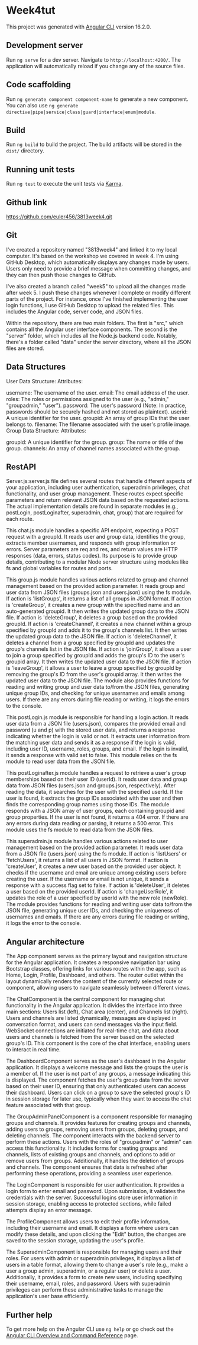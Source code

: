 # Week4tut

This project was generated with [Angular CLI](https://github.com/angular/angular-cli) version 16.2.0.

## Development server

Run `ng serve` for a dev server. Navigate to `http://localhost:4200/`. The application will automatically reload if you change any of the source files.

## Code scaffolding

Run `ng generate component component-name` to generate a new component. You can also use `ng generate directive|pipe|service|class|guard|interface|enum|module`.

## Build

Run `ng build` to build the project. The build artifacts will be stored in the `dist/` directory.

## Running unit tests

Run `ng test` to execute the unit tests via [Karma](https://karma-runner.github.io).

## Github link
https://github.com/euler456/3813week4.git

## Git
I've created a repository named "3813week4" and linked it to my local computer. It's based on the workshop we covered in week 4. I'm using GitHub Desktop, which automatically displays any changes made by users. Users only need to provide a brief message when committing changes, and they can then push those changes to GitHub.

I've also created a branch called "week5" to upload all the changes made after week 5. I push these changes whenever I complete or modify different parts of the project. For instance, once I've finished implementing the user login functions, I use GitHub Desktop to upload the related files. This includes the Angular code, server code, and JSON files.

Within the repository, there are two main folders. The first is "src," which contains all the Angular user interface components. The second is the "server" folder, which includes all the Node.js backend code. Notably, there's a folder called "data" under the server directory, where all the JSON files are stored.
## Data Structures
User Data Structure:
Attributes:

username: The username of the user.
email: The email address of the user.
roles: The roles or permissions assigned to the user (e.g., "admin," "groupadmin," "user").
password: The user's password (Note: In practice, passwords should be securely hashed and not stored as plaintext).
userid: A unique identifier for the user.
groupid: An array of group IDs that the user belongs to.
filename: The filename associated with the user's profile image.
Group Data Structure:
Attributes:

groupid: A unique identifier for the group.
group: The name or title of the group.
channels: An array of channel names associated with the group.
## RestAPI
Server.js:server.js file defines several routes that handle different aspects of your application, including user authentication, superadmin privileges, chat functionality, and user group management. These routes expect specific parameters and return relevant JSON data based on the requested actions. The actual implementation details are found in separate modules (e.g., postLogin, postLoginafter, superadmin, chat, group) that are required for each route.

This chat.js module handles a specific API endpoint, expecting a POST request with a groupId. It reads user and group data, identifies the group, extracts member usernames, and responds with group information or errors. Server parameters are req and res, and return values are HTTP responses (data, errors, status codes). Its purpose is to provide group details, contributing to a modular Node server structure using modules like fs and global variables for routes and ports.

This group.js module handles various actions related to group and channel management based on the provided action parameter. It reads group and user data from JSON files (groups.json and users.json) using the fs module.
If action is 'listGroups', it returns a list of all groups in JSON format.
If action is 'createGroup', it creates a new group with the specified name and an auto-generated groupid. It then writes the updated group data to the JSON file.
If action is 'deleteGroup', it deletes a group based on the provided groupId.
If action is 'createChannel', it creates a new channel within a group specified by groupId and adds it to the group's channels list. It then writes the updated group data to the JSON file.
If action is 'deleteChannel', it deletes a channel from a group specified by groupId and updates the group's channels list in the JSON file.
If action is 'joinGroup', it allows a user to join a group specified by groupId and adds the group's ID to the user's groupid array. It then writes the updated user data to the JSON file.
If action is 'leaveGroup', it allows a user to leave a group specified by groupId by removing the group's ID from the user's groupid array. It then writes the updated user data to the JSON file.
The module also provides functions for reading and writing group and user data to/from the JSON files, generating unique group IDs, and checking for unique usernames and emails among users. If there are any errors during file reading or writing, it logs the errors to the console.

This postLogin.js module is responsible for handling a login action. It reads user data from a JSON file (users.json), compares the provided email and password (u and p) with the stored user data, and returns a response indicating whether the login is valid or not. It extracts user information from the matching user data and sends it as a response if the login is valid, including user ID, username, roles, groups, and email. If the login is invalid, it sends a response with valid set to false. This module relies on the fs module to read user data from the JSON file.

This postLoginafter.js module handles a request to retrieve a user's group memberships based on their user ID (userId). It reads user data and group data from JSON files (users.json and groups.json, respectively). After reading the data, it searches for the user with the specified userId. If the user is found, it extracts the group IDs associated with the user and then finds the corresponding group names using those IDs. The module responds with a JSON array of user groups, each containing groupid and group properties. If the user is not found, it returns a 404 error. If there are any errors during data reading or parsing, it returns a 500 error. This module uses the fs module to read data from the JSON files.

This superadmin.js module handles various actions related to user management based on the provided action parameter. It reads user data from a JSON file (users.json) using the fs module.
If action is 'listUsers' or 'fetchUsers', it returns a list of all users in JSON format.
If action is 'createUser', it creates a new user based on the provided user object. It checks if the username and email are unique among existing users before creating the user. If the username or email is not unique, it sends a response with a success flag set to false.
If action is 'deleteUser', it deletes a user based on the provided userId.
If action is 'changeUserRole', it updates the role of a user specified by userId with the new role (newRole).
The module provides functions for reading and writing user data to/from the JSON file, generating unique user IDs, and checking the uniqueness of usernames and emails. If there are any errors during file reading or writing, it logs the error to the console.



## Angular architecture
The App component serves as the primary layout and navigation structure for the Angular application. It creates a responsive navigation bar using Bootstrap classes, offering links for various routes within the app, such as Home, Login, Profile, Dashboard, and others. The router outlet within the layout dynamically renders the content of the currently selected route or component, allowing users to navigate seamlessly between different views.

The ChatComponent is the central component for managing chat functionality in the Angular application. It divides the interface into three main sections: Users list (left), Chat area (center), and Channels list (right). Users and channels are listed dynamically, messages are displayed in conversation format, and users can send messages via the input field. WebSocket connections are initiated for real-time chat, and data about users and channels is fetched from the server based on the selected group's ID. This component is the core of the chat interface, enabling users to interact in real time.

The DashboardComponent serves as the user's dashboard in the Angular application. It displays a welcome message and lists the groups the user is a member of. If the user is not part of any groups, a message indicating this is displayed. The component fetches the user's group data from the server based on their user ID, ensuring that only authenticated users can access their dashboard. Users can click on a group to save the selected group's ID in session storage for later use, typically when they want to access the chat feature associated with that group.

The GroupAdminPanelComponent is a component responsible for managing groups and channels. It provides features for creating groups and channels, adding users to groups, removing users from groups, deleting groups, and deleting channels. The component interacts with the backend server to perform these actions. Users with the roles of "groupadmin" or "admin" can access this functionality. It includes forms for creating groups and channels, lists of existing groups and channels, and options to add or remove users from groups. Additionally, it handles the deletion of groups and channels. The component ensures that data is refreshed after performing these operations, providing a seamless user experience.

The LoginComponent is responsible for user authentication. It provides a login form to enter email and password. Upon submission, it validates the credentials with the server. Successful logins store user information in session storage, enabling access to protected sections, while failed attempts display an error message.

The ProfileComponent allows users to edit their profile information, including their username and email. It displays a form where users can modify these details, and upon clicking the "Edit" button, the changes are saved to the session storage, updating the user's profile.

The SuperadminComponent is responsible for managing users and their roles. For users with admin or superadmin privileges, it displays a list of users in a table format, allowing them to change a user's role (e.g., make a user a group admin, superadmin, or a regular user) or delete a user. Additionally, it provides a form to create new users, including specifying their username, email, roles, and password. Users with superadmin privileges can perform these administrative tasks to manage the application's user base efficiently.
## Further help

To get more help on the Angular CLI use `ng help` or go check out the [Angular CLI Overview and Command Reference](https://angular.io/cli) page.
